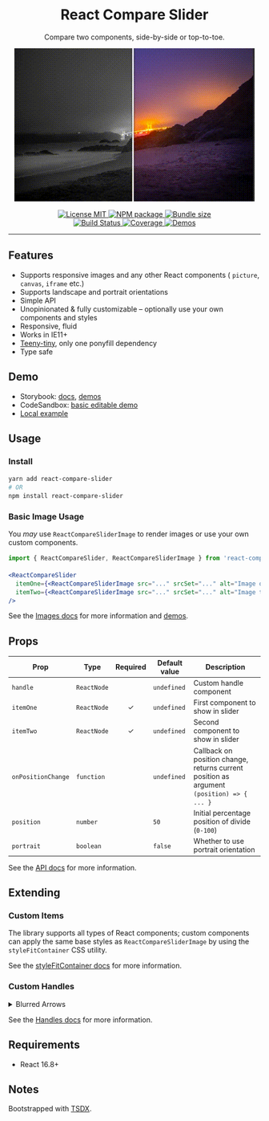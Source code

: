 <div align="center">
    <h1>React Compare Slider</h1>
    <p>Compare two components, side-by-side or top-to-toe.</p>

[![Example](./example/default-handle-capture.gif)](https://codesandbox.io/s/react-compare-slider-simple-example-9si6l?file=/src/App.jsx)

<a href="https://github.com/nerdyman/react-compare-slider/blob/master/LICENSE">
    <img src="https://img.shields.io/npm/l/react-compare-slider.svg" alt="License MIT" />
</a>
<a href="https://npmjs.com/package/react-compare-slider">
    <img src="https://img.shields.io/npm/v/react-compare-slider.svg" alt="NPM package" />
</a>
<a href="https://bundlephobia.com/result?p=react-compare-slider">
    <img src="https://img.shields.io/bundlephobia/minzip/react-compare-slider.svg" alt="Bundle size" />
</a>
<br/>
<a href="https://github.com/nerdyman/react-compare-slider/actions?query=workflow%3Abuild">
    <img src="https://img.shields.io/github/workflow/status/nerdyman/react-compare-slider/build" alt="Build Status" />
</a>
<a href="https://codeclimate.com/github/nerdyman/react-compare-slider">
    <img src="https://img.shields.io/codeclimate/coverage/nerdyman/react-compare-slider" alt="Coverage" />
</a>
<a href="https://react-compare-slider.netlify.app/">
    <img src="https://img.shields.io/badge/demos-🚀-blue.svg" alt="Demos" />
</a>

</div>

---

## Features

- Supports responsive images and any other React components ( `picture`, `canvas`, `iframe` etc.)
- Supports landscape and portrait orientations
- Simple API
- Unopinionated & fully customizable &ndash; optionally use your own components and styles
- Responsive, fluid
- Works in IE11+
- [Teeny-tiny](https://bundlephobia.com/result?p=react-compare-slider), only one ponyfill dependency
- Type safe

## Demo

- Storybook: [docs](https://react-compare-slider.netlify.app/?path=/docs/docs-intro--page), [demos](https://react-compare-slider.netlify.app/?path=/docs/demos-images)
- CodeSandbox: [basic editable demo](https://codesandbox.io/s/react-compare-slider-simple-example-9si6l)
- [Local example](./example)

## Usage

### Install

```sh
yarn add react-compare-slider
# OR
npm install react-compare-slider
```

### Basic Image Usage

You *may* use `ReactCompareSliderImage` to render images or use your own custom
components.

```jsx
import { ReactCompareSlider, ReactCompareSliderImage } from 'react-compare-slider';

<ReactCompareSlider
  itemOne={<ReactCompareSliderImage src="..." srcSet="..." alt="Image one" />}
  itemTwo={<ReactCompareSliderImage src="..." srcSet="..." alt="Image two" />}
/>
```

See the [Images docs](https://react-compare-slider.netlify.app/?path=/docs/docs-images--page) for more information and [demos](https://react-compare-slider.netlify.app/?path=/docs/demos-images).

## Props

| Prop | Type | Required | Default value | Description |
|------|------|:--------:|---------------|-------------|
| `handle`    | `ReactNode` |   | `undefined` | Custom handle component |
| `itemOne`   | `ReactNode` | ✓ | `undefined` | First component to show in slider |
| `itemTwo`   | `ReactNode` | ✓ | `undefined` | Second component to show in slider |
| `onPositionChange`  | `function`  |   | `undefined` | Callback on position change, returns current position as argument `(position) => { ... }` |
| `position`  | `number`    |   | `50` | Initial percentage position of divide (`0-100`) |
| `portrait`  | `boolean`   |   | `false` | Whether to use portrait orientation |

See the [API docs](https://react-compare-slider.netlify.app/?path=/docs/docs-api--page) for more information.

## Extending

### Custom Items

The library supports all types of React components; custom components can apply 
the same base styles as `ReactCompareSliderImage`  by using the 
`styleFitContainer` CSS utility. 

See the [styleFitContainer docs](https://react-compare-slider.netlify.app/?path=/docs/docs-api--page#stylefitcontainer)
for more information.

### Custom Handles

<details>
<summary>Blurred Arrows</summary>

[![Custom Handles](./example/custom-handle-capture.gif)](https://codesandbox.io/s/react-compare-slider-simple-example-9si6l?file=/src/App.jsx)

</details>

See the [Handles docs](https://react-compare-slider.netlify.app/?path=/docs/docs-images--page) for more information.

## Requirements

- React 16.8+

## Notes

Bootstrapped with [TSDX](<https://github.com/palmerhq/tsdx>).
